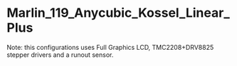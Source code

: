 # Marlin_119_Anycubic_Kossel_Linear_Plus

Note: this configurations uses Full Graphics LCD, TMC2208+DRV8825 stepper drivers and a runout sensor. 
